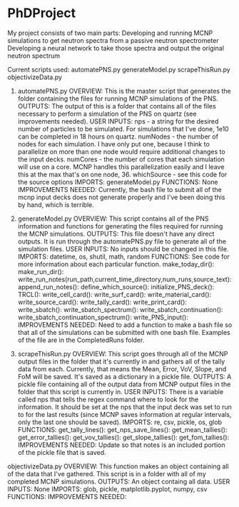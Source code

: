 # PhDProject

My project consists of two main parts:
  Developing and running MCNP simulations to get neutron spectra from a passive neutron spectrometer
  Developing a neural network to take those spectra and output the original neutron spectrum

Current scripts used:
  automatePNS.py
  generateModel.py
  scrapeThisRun.py
  objectivizeData.py

1. automatePNS.py
    OVERVIEW: This is the master script that generates the folder containing the files for running MCNP simulations of the PNS.
    OUTPUTS: The output of this is a folder that contains all of the files necessary to perform a simulation of the PNS on quartz (see improvements needed).
    USER INPUTS: 
      nps - a string for the desired number of particles to be simulated. For simulations that I've done, 1e10 can be completed in 18 hours on quartz.
      numNodes - the number of nodes for each simulation. I have only put one, because I think to parallelize on more than one node would require additional changes to the input decks.
      numCores - the number of cores that each simulation will use on a core. MCNP handles this parallelization easily and I leave this at the max that's on one node, 36.
      whichSource - see this code for the source options
    IMPORTS: generateModel.py
    FUNCTIONS: None
    IMPROVEMENTS NEEDED: Currently, the bash file to submit all of the mcnp input decks does not generate properly and I've been doing this by hand, which is terrible.

2. generateModel.py
    OVERVIEW: This script contains all of the PNS information and functions for generating the files required for running the MCNP simulations.
    OUTPUTS: This file doesn't have any direct outputs. It is run through the automatePNS.py file to generate all of the simulation files.
    USER INPUTS: No inputs should be changed in this file.
    IMPORTS: datetime, os, shutil, math, random
    FUNCTIONS: See code for more information about each particular function.
      make_today_dir():
      make_run_dir():
      write_run_notes(run_path,current_time_directory,num_runs,source_text):
      append_run_notes():
      define_which_source():
      initialize_PNS_deck():
      TRCL():
      write_cell_card():
      write_surf_card():
      write_material_card():
      write_source_card():
      write_tally_card():
      write_print_card():
      write_sbatch():
      write_sbatch_spectrum():
      write_sbatch_continuation():
      write_sbatch_continuation_spectrum():
      write_PNS_input():
    IMPROVEMENTS NEEDED: Need to add a function to make a bash file so that all of the simulations can be submitted with one bash file. Examples of the file are in the CompletedRuns folder.
    
3. scrapeThisRun.py
    OVERVIEW: This script goes through all of the MCNP output files in the folder that it's currently in and gathers all of the tally data from each. Currently, that means the Mean, Error, VoV, Slope, and FoM will be saved. It's saved as a dictionary in a pickle file.
    OUTPUTS: A pickle file containing all of the output data from MCNP output files in the folder that this script is currently in.
    USER INPUTS: There is a variable called nps that tells the regex command where to look for the information. It should be set at the nps that the input deck was set to run to for the last results (since MCNP saves information at regular intervals, only the last one should be saved).
    IMPORTS: re, csv, pickle, os, glob
    FUNCTIONS:
      get_tally_lines():
      get_nps_save_lines():
      get_mean_tallies():
      get_error_tallies():
      get_vov_tallies():
      get_slope_tallies():
      get_fom_tallies():
    IMPROVEMENTS NEEDED: Update so that notes is an included portion of the pickle file that is saved.

objectivizeData.py
    OVERVIEW: This function makes an object containing all of the data that I've gathered. This script is in a folder with all of my completed MCNP simulations.
    OUTPUTS: An object containg all data.
    USER INPUTS: None
    IMPORTS: glob, pickle, matplotlib.pyplot, numpy, csv
    FUNCTIONS:
    IMPROVEMENTS NEEDED:
